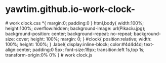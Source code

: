 # yawtim.github.io-work-clock-
<!DOCTYPE html>
<html lang="en">
<head>
<meta charset="UTF-8">
<meta name="viewport" content="width=device-width, initial-scale=1.0">
<meta http-equiv="X-UA-Compatible" content="ie=edge">
<title>罗盘时钟</title>
 
<link rel="stylesheet" href="work clock.css" >
 
</head>
<body>

<div id="clock"></div>
 
<script src="work clock.js"></script>
 
</body>
</html>
# work clock.css
*{
    margin:0;
    padding:0
   }
   html,body{
    width:100%;
    height:100%;
    overflow:hidden;
    background-image: url(Pikaciu.jpg);
    background-position: center;
    background-repeat: no-repeat;
    background-size: cover;
    height: 100%;
    margin: 0;
   }
   #clock{
    position:relative;
    width: 100%;
    height: 100%;
   }
   .label{
    display:inline-block;
    color:#4d4d4d;
    text-align:center;
    padding:0 5px;
    font-size:19px;
    transition:left 1s,top 1s;
    transform-origin:0% 0%
   }
# work clock.js
